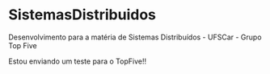 SistemasDistribuidos
====================

Desenvolvimento para a matéria de Sistemas Distribuídos - UFSCar - Grupo Top Five

Estou enviando um teste para o TopFive!!


